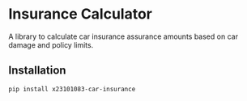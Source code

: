 # Insurance Calculator

A library to calculate car insurance assurance amounts based on car damage and policy limits.

## Installation

```bash
pip install x23101083-car-insurance

